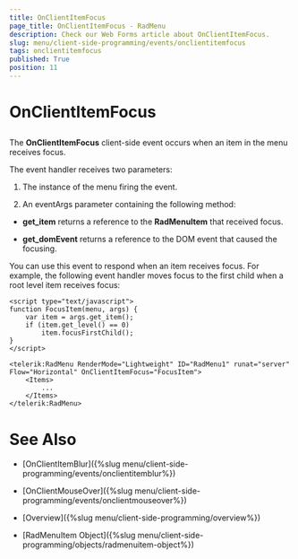 ```yaml
---
title: OnClientItemFocus
page_title: OnClientItemFocus - RadMenu
description: Check our Web Forms article about OnClientItemFocus.
slug: menu/client-side-programming/events/onclientitemfocus
tags: onclientitemfocus
published: True
position: 11
---
```


# OnClientItemFocus

## 

The **OnClientItemFocus** client-side event occurs when an item in the menu receives focus.

The event handler receives two parameters:

1. The instance of the menu firing the event.

1. An eventArgs parameter containing the following method:

* **get_item** returns a reference to the **RadMenuItem** that received focus.

* **get_domEvent** returns a reference to the DOM event that caused the focusing.

You can use this event to respond when an item receives focus. For example, the following event handler moves focus to the first child when a root level item receives focus:

````ASP.NET
<script type="text/javascript">
function FocusItem(menu, args) {
    var item = args.get_item();
    if (item.get_level() == 0)
        item.focusFirstChild();
}
</script>

<telerik:RadMenu RenderMode="Lightweight" ID="RadMenu1" runat="server" Flow="Horizontal" OnClientItemFocus="FocusItem">
    <Items>
        ...
    </Items>
</telerik:RadMenu>
````

# See Also

 * [OnClientItemBlur]({%slug menu/client-side-programming/events/onclientitemblur%})

 * [OnClientMouseOver]({%slug menu/client-side-programming/events/onclientmouseover%})

 * [Overview]({%slug menu/client-side-programming/overview%})

 * [RadMenuItem Object]({%slug menu/client-side-programming/objects/radmenuitem-object%})

